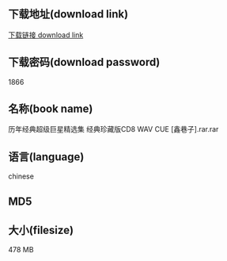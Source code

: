 ## 下载地址(download link)
[下载链接 download link](https://tutu365.netlify.app/?s=%E5%8E%86%E5%B9%B4%E7%BB%8F%E5%85%B8%E8%B6%85%E7%BA%A7%E5%B7%A8%E6%98%9F%E7%B2%BE%E9%80%89%E9%9B%86+%E7%BB%8F%E5%85%B8%E7%8F%8D%E8%97%8F%E7%89%88CD8+WAV+CUE+%5B%E9%91%AB%E5%B7%B7%E5%AD%90%5D.rar)

## 下载密码(download password)
1866

## 名称(book name)
历年经典超级巨星精选集 经典珍藏版CD8 WAV CUE [鑫巷子].rar.rar

## 语言(language)
chinese

## MD5


## 大小(filesize)
478 MB

